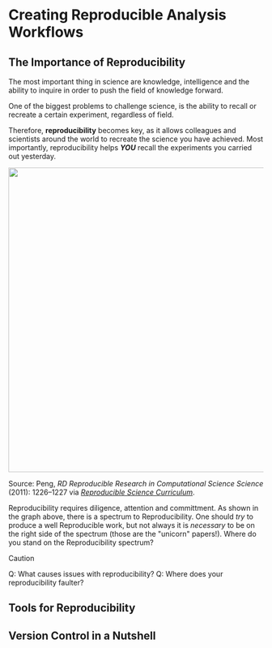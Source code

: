 # Creating Reproducible Analysis Workflows

## The Importance of Reproducibility

The most important thing in science are knowledge, intelligence and the ability to inquire in order to push the field of knowledge forward.

One of the biggest problems to challenge science, is the ability to recall or recreate a certain experiment, regardless of field.

Therefore, **reproducibility** becomes key, as it allows colleagues and scientists around the world to recreate the science you have achieved. Most importantly, reproducibility helps ***YOU*** recall the experiments you carried out yesterday.


<p align="center">
    <img src="https://foss.cyverse.org/assets/reproducibility-spectrum.png" width="600">
</p>

Source: Peng, *RD Reproducible Research in Computational Science Science* (2011): 1226–1227 via [*Reproducible Science Curriculum*](http://reproducible-science-curriculum.github.io/bosc2015/#/15).

Reproducibility requires diligence, attention and committment. As shown in the graph above, there is a spectrum to Reproducibility. One should *try* to produce a well Reproducible work, but not always it is *necessary* to be on the right side of the spectrum (those are the "unicorn" papers!). Where do you stand on the Reproducibility spectrum?

> [!CAUTION]
> Q: What causes issues with reproducibility?
> Q: Where does your reproducibility faulter?

## Tools for Reproducibility
## Version Control in a Nutshell
